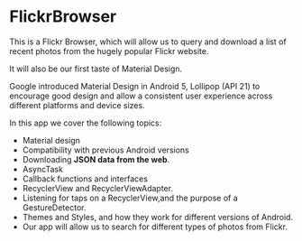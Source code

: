 # FlickrBrowser

This is a Flickr Browser, which will allow us to query and download a list of recent photos from the hugely popular Flickr website.

It will also be our first taste of Material Design.

Google introduced Material Design in Android 5, Lollipop (API 21) to encourage good design and allow a consistent user experience across different platforms and device sizes.

In this app we cover the following topics:
* Material design
* Compatibility with previous Android versions
* Downloading <b>JSON data from the web</b>.
* AsyncTask
* Callback functions and interfaces
* RecyclerView and RecyclerViewAdapter.
* Listening for taps on a RecyclerView,and the purpose of a GestureDetector.
* Themes and Styles, and how they work for different versions of Android.
* Our app will allow us to search for different types of photos from Flickr.
